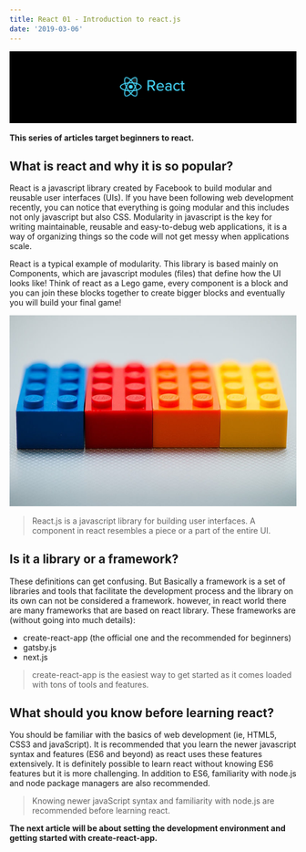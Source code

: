 ```yaml
---
title: React 01 - Introduction to react.js
date: '2019-03-06'
---
```


![react](../../assets/react-logo-2.png)

**This series of articles target beginners to react.**

## What is react and why it is so popular?

React is a javascript library created by Facebook to build modular and reusable user interfaces (UIs).
If you have been following web development recently, you can notice that everything is going modular and this includes not only javascript but also CSS.
Modularity in javascript is the key for writing maintainable, reusable and easy-to-debug web applications, it is a way of organizing things so the code will not get messy when applications scale.

React is a typical example of modularity. This library is based mainly on Components, which are javascript modules (files) that define how the UI looks like!
Think of react as a Lego game, every component is a block and you can join these blocks together to create bigger blocks and eventually you will build your final game!

![lego](./lego.png)

> React.js is a javascript library for building user interfaces.
> A component in react resembles a piece or a part of the entire UI.

## Is it a library or a framework?

These definitions can get confusing. But Basically a framework is a set of libraries and tools that facilitate the development process and the library on its own can not be considered a framework.
however, in react world there are many frameworks that are based on react library. These frameworks are (without going into much details):

- create-react-app (the official one and the recommended for beginners)
- gatsby.js
- next.js

> create-react-app is the easiest way to get started as it comes loaded with tons of tools and features.

## What should you know before learning react?

You should be familiar with the basics of web development (ie, HTML5, CSS3 and javaScript). It is recommended that you learn the newer javascript syntax and features (ES6 and beyond) as react uses these features extensively. It is definitely possible to learn react without knowing ES6 features but it is more challenging.
In addition to ES6, familiarity with node.js and node package managers are also recommended.

> Knowing newer javaScript syntax and familiarity with node.js are recommended before learning react.

**The next article will be about setting the development environment and getting started with create-react-app.**
